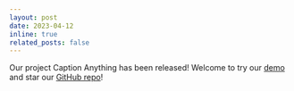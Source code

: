 ```yaml
---
layout: post
date: 2023-04-12
inline: true
related_posts: false
---
```


Our project Caption Anything has been released! Welcome to try our [demo](https://colab.research.google.com/github/ttengwang/Caption-Anything/blob/main/notebooks/tutorial.ipynb) and star our [GitHub repo](https://github.com/ttengwang/caption-anything)!
